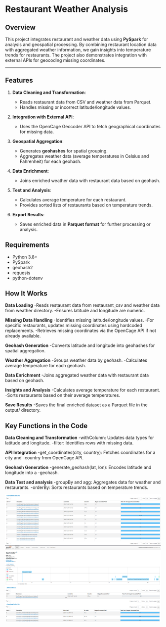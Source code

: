 # Restaurant Weather Analysis

## Overview
This project integrates restaurant and weather data using **PySpark** for analysis and geospatial processing. 
By combining restaurant location data with aggregated weather information, we gain insights into temperature trends for restaurants. 
The project also demonstrates integration with external APIs for geocoding missing coordinates.

---

## Features
1. **Data Cleaning and Transformation**:
   - Reads restaurant data from CSV and weather data from Parquet.
   - Handles missing or incorrect latitude/longitude values.

2. **Integration with External API**:
   - Uses the OpenCage Geocoder API to fetch geographical coordinates for missing data.

3. **Geospatial Aggregation**:
   - Generates **geohashes** for spatial grouping.
   - Aggregates weather data (average temperatures in Celsius and Fahrenheit) for each geohash.

4. **Data Enrichment**:
   - Joins enriched weather data with restaurant data based on geohash.

5. **Test and Analysis**:
   - Calculates average temperature for each restaurant.
   - Provides sorted lists of restaurants based on temperature trends.

6. **Export Results**:
   - Saves enriched data in **Parquet format** for further processing or analysis.


## Requirements
- Python 3.8+
- PySpark
- geohash2
- requests
- python-dotenv


## How It Works

**Data Loading**
   -Reads restaurant data from restaurant_csv and weather data from weather directory.
   -Ensures latitude and longitude are numeric.

**Missing Data Handling**
   -Identifies missing latitude/longitude values.
   -For specific restaurants, updates missing coordinates using hardcoded replacements.
   -Retrieves missing coordinates via the OpenCage API if not already available.

**Geohash Generation**
   -Converts latitude and longitude into geohashes for spatial aggregation.

**Weather Aggregation**
   -Groups weather data by geohash.
   -Calculates average temperature for each geohash.

**Data Enrichment**
   -Joins aggregated weather data with restaurant data based on geohash.

**Insights and Analysis**
   -Calculates average temperature for each restaurant.
   -Sorts restaurants based on their average temperatures.

**Save Results**
   -Saves the final enriched dataset as a Parquet file in the output/ directory.

## Key Functions in the Code

**Data Cleaning and Transformation**
   -withColumn: Updates data types for latitude and longitude.
   -filter: Identifies rows with missing data.

**API Integration**
   -get_coordinates(city, country): Fetches coordinates for a city and -country from OpenCage API.

**Geohash Generation**
   -generate_geohash(lat, lon): Encodes latitude and longitude into a -geohash.

**Data Test and analysis**
   -groupBy and agg: Aggregates data for weather and restaurants.
   -orderBy: Sorts restaurants based on temperature trends.
   
   ![alt text](<Screenshot 2024-11-22 184231.png>)
   ![alt text](<Screenshot 2024-11-22 184208.png>)